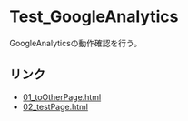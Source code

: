 # Test_GoogleAnalytics
GoogleAnalyticsの動作確認を行う。

## リンク

- [01_toOtherPage.html](https://sampleuser0001.github.io/Test_GoogleAnalytics/html/01_toOtherPage.html)
- [02_testPage.html](https://sampleuser0001.github.io/Test_GoogleAnalytics/html/02_testPage.html)